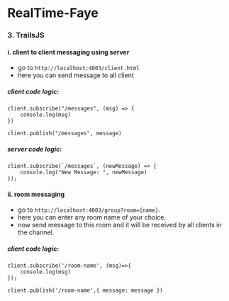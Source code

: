 # RealTime-Faye

### 3. TrailsJS

  #### i. client to client messaging using server

   - go to `http://localhost:4003/client.html`
   - here you can send message to all client

   ##### client code logic:

    client.subscribe("/messages", (msg) => {
        console.log(msg)
    })

    client.publish("/messages", message)

   ##### server code logic:

    client.subscribe(`/messages`, (newMessage) => {
        console.log("New Message: ", newMessage)
    });


  #### ii. room messaging

   - go to `http://localhost:4003/group?room={name}`.
   - here you can enter any room name of your choice.
   - now send message to this room and it will be received by all clients in the channel.

   ##### client code logic:

    client.subscribe('/room-name', (msg)=>{
        console.log(msg)
    });

    client.publish('/room-name',{ message: message })
